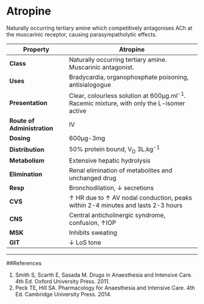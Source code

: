 # Atropine

Naturally occurring tertiary amine which competitively antagonises ACh at the muscarinic receptor, causing parasympatholytic effects.

|Property|Atropine|
|--|--|
|**Class**|Naturally occurring tertiary amine. Muscarinic antagonist.|
|**Uses**|Bradycardia, organophosphate poisoning, antisialogogue|
|**Presentation**| Clear, colourless solution at 600μg.ml<sup>-1</sup>. Racemic mixture, with only the L-isomer active|
|**Route of Administration**|IV|
|**Dosing**|600μg-3mg|
|**Distribution**|50% protein bound, V<sub>D</sub> 3L.kg<sup>-1</sup>|
|**Metabolism**|Extensive hepatic hydrolysis|
|**Elimination**|Renal elimination of metabolites and unchanged drug|
|**Resp**|Bronchodilation, ↓ secretions|
|**CVS**|↑ HR due to ↑ AV nodal conduction, peaks within 2-4 minutes and lasts 2-3 hours|
|**CNS**|Central anticholinergic syndrome, confusion, ↑IOP
|**MSK**|Inhibits sweating|
|**GIT**|↓ LoS tone

---
##References
1. Smith S, Scarth E, Sasada M. Drugs in Anaesthesia and Intensive Care. 4th Ed. Oxford University Press. 2011.
2. Peck TE, Hill SA. Pharmacology for Anaesthesia and Intensive Care. 4th Ed. Cambridge University Press. 2014.  
